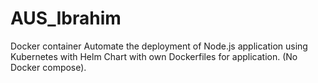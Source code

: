 # AUS_Ibrahim
Docker container
Automate the deployment of Node.js application using Kubernetes with Helm Chart with own Dockerfiles for application. (No Docker compose).
